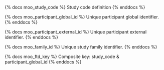 <!-- 
Store column descriptions that span only PARTICIPANT tables. 
Columns in multple models should be kept in the column_descriptions file
in the m00m00 directory
 -->

{% docs moo_study_code %}
Study code definition
{% enddocs %}

{% docs moo_participant_global_id %}
Unique participant global identifier.
{% enddocs %}

{% docs moo_participant_external_id %}
Unique participant external identifier.
{% enddocs %}

{% docs moo_family_id %}
Unique study family identifier.
{% enddocs %}

{% docs moo_ftd_key %}
Composite key: study_code & participant_global_id
{% enddocs %}